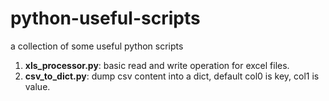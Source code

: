 # python-useful-scripts
a collection of some useful python scripts

1. **xls_processor.py**: basic read and write operation for excel files.
2. **csv_to_dict.py**: dump csv content into a dict, default col0 is key, col1 is value.

